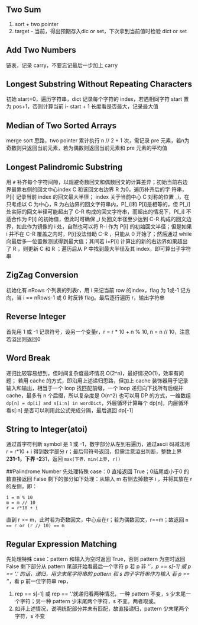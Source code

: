## Two Sum
1. sort + two pointer
2. target - 当前，得出预期存入dic or set，下次拿到当前值时检验 dict or set


## Add Two Numbers
链表，记录 carry，不要忘记最后一步加上 carry


## Longest Substring Without Repeating Characters
初始 start=0，遍历字符串，dict 记录每个字符的 index，若遇相同字符 start 置为 pos+1，否则计算当前 i- start + 1 长度看是否最大，记录最大值


## Median of Two Sorted Arrays
merge sort 思路，two pointer 累计执行 n // 2 + 1 次，需记录 pre 元素，若n为奇数则只返回当前元素，若为偶数则返回当前元素和 pre 元素的平均值


## Longest Palindromic Substring
用 `#` 补齐每个字符间隙，以规避奇数回文和偶数回文的计算差异；初始当前右边界最靠右侧的回文中心index C 和该回文右边界 R 为0，遍历补齐后的字 符串，P[i] 记录当前 index 的回文最大半径； index 关于当前中心 C 对称的位置 _i，在只考虑以 C 为中心，R 为右边界的回文字符串内，P[_i]和 P[i]是相等的，但 P[_i] 处实际的回文半径可能超出了 C-R 构成的回文字符串，而超出的情况下，P[_i] 不适合作为 P[i] 的初始值，但此时可确保 _i 处回文半径至少达到 C-R 构成的回文边界，如此作为镜像的 i 处，自然也可以将 R-i 作为 P[i] 的初始回文半径；但是如果 i 并不在 C-R 覆盖之内时，P[i]没法借助 C-R ，只能从 0 开始了；然后通过 while 向最后多一位置做测试得到最大值；其间若 i+P[i] 计算出的新的右边界如果超出了 R ，则更新 C 和 R ；遍历后从 P 中找到最大半径及其 index，即可算出子字符串


## ZigZag Conversion
初始化有 nRows 个列表的列表r，用 i 来记当前 row 的index，flag 为 1或-1 记方向，当 i == nRows-1 或 0 时反转 flag。最后逐行遍历 r，输出字符串


## Reverse Integer
首先用 1 或 -1 记录符号，设另一个变量r，r = r * 10 + n % 10, n = n // 10，注意若溢出则返回0


## Word Break
递归比较容易想到，但时间复杂度最坏情况 O(2^n)，最好情况O(1)，效率有问题；
若用 cache 的方式，即沿用上述递归思路，但加上 cache 装饰器用于记录输入和输出，相当于一个 loop 找匹配前缀，一个 loop 递归向下找所有后缀并 cache，最多有 n 个后缀，所以复杂度是 O(n^2)
也可以用 DP 的方式，一维数组`dp[n] = dp[i] and s[i:n] in wordDict`，外层循环计算每个 dp[n]，内层循环看s[:n] 是否可以利用此公式完成分隔，最后返回 dp[-1]

## String to Integer(atoi)
通过首字符判断 symbol 是 1  或 -1，数字部分从左到右遍历，通过ascii 码减法用 r = r*10 + i 得到数字部分 r；最后带符号返回，但需注意溢出判断，整数上界 2**31-1，下界 -2**31，返回 `max(下界，min(上界, r))`


##Palindrome Number
先处理特殊 case：0 直接返回 True；0结尾或小于0 的数直接返回 False
剩下的部分如下处理：从输入 m 右侧去掉数字 i ，并将其放在 r 的左侧，即：
```
i = m % 10
m = m // 10
r = r*10 + i
```
直到 r >= m，此时若为奇数回文，中心点在r；若为偶数回文，r==m；故返回 `m == r or (r // 10) == m`


## Regular Expression Matching
先处理特殊 case：pattern 和输入为空时返回 True，否则 pattern 为空时返回 False
剩下部分从 pattern 尾部开始看最后一个字符 p
若 p 非 ‘*’，p ==  s[-1] 或 p == ‘.’ 的话，递归，用少末尾字符串的 pattern 和 s 的子字符串作为输入
若 p == ‘*’，看 p 前一位字符串 rep，
1) rep == s[-1] 或 rep == ‘.’就递归看两种情况，一种 pattern 不变，s 少末尾一个字符；另一种 pattern 少末尾两个字符，s 不变。两者取或。
2) 如非上述情况，说明统配部分并未有匹配，故直接递归，pattern 少末尾两个字符，s 不变
